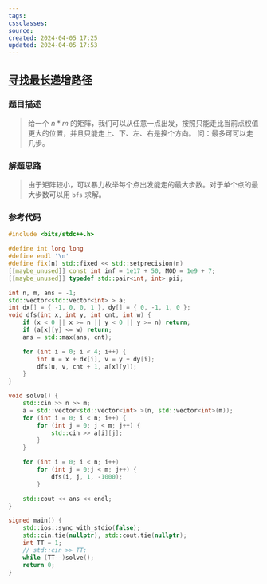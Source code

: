 ```yaml
---
tags: 
cssclasses: 
source: 
created: 2024-04-05 17:25
updated: 2024-04-05 17:53
---
```

## [寻找最长递增路径](https://www.lanqiao.cn/problems/10034/submissions/660fc703c9b906a33142b42f)
### 题目描述
> 给一个 $n * m$ 的矩阵，我们可以从任意一点出发，按照只能走比当前点权值更大的位置，并且只能走上、下、左、右是换个方向。
> 问：最多可可以走几步。
### 解题思路
> 由于矩阵较小，可以暴力枚举每个点出发能走的最大步数。对于单个点的最大步数可以用 `bfs` 求解。
### 参考代码

```cpp
#include <bits/stdc++.h>

#define int long long
#define endl '\n'
#define fix(n) std::fixed << std::setprecision(n)
[[maybe_unused]] const int inf = 1e17 + 50, MOD = 1e9 + 7;
[[maybe_unused]] typedef std::pair<int, int> pii;

int n, m, ans = -1;
std::vector<std::vector<int> > a;
int dx[] = { -1, 0, 0, 1 }, dy[] = { 0, -1, 1, 0 };
void dfs(int x, int y, int cnt, int w) {
    if (x < 0 || x >= n || y < 0 || y >= n) return;
    if (a[x][y] <= w) return;
    ans = std::max(ans, cnt);

    for (int i = 0; i < 4; i++) {
        int u = x + dx[i], v = y + dy[i];
        dfs(u, v, cnt + 1, a[x][y]);
    }
}

void solve() {
    std::cin >> n >> m;
    a = std::vector<std::vector<int> >(n, std::vector<int>(m));
    for (int i = 0; i < n; i++) {
        for (int j = 0; j < m; j++) {
            std::cin >> a[i][j];
        }
    }

    for (int i = 0; i < n; i++)
        for (int j = 0;j < m; j++) {
            dfs(i, j, 1, -1000);
        }

    std::cout << ans << endl;
}

signed main() {
    std::ios::sync_with_stdio(false);
    std::cin.tie(nullptr), std::cout.tie(nullptr);
    int TT = 1;
    // std::cin >> TT;
    while (TT--)solve();
    return 0;
}
```

 